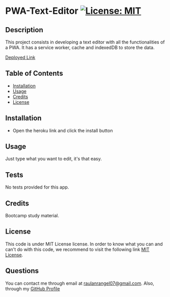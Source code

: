 # PWA-Text-Editor [![License: MIT](https://img.shields.io/badge/License-MIT-yellow.svg)](https://opensource.org/licenses/MIT)

## Description

This project consists in developing a text editor with all the functionalities of a PWA. It has a service worker, cache and indexedDB to store the data.

[Deployed Link](https://jateditor.herokuapp.com/)

## Table of Contents

  - [Installation](#installation)
  - [Usage](#usage)
  - [Credits](#credits)
  - [License](#license)

## Installation

- Open the heroku link and click the install button

## Usage

Just type what you want to edit, it's that easy.

## Tests

No tests provided for this app.

## Credits

Bootcamp study material.

## License

This code is under MIT License license. In order to know what you can and can't do with this code, we recommend to visit the following link [MIT License](https://opensource.org/licenses/MIT).

## Questions

You can contact me through email at raulanrangel07@gmail.com.
Also, through my [GitHub Profile](https://github.com/rrangel07)
